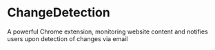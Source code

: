# ChangeDetection
A powerful Chrome extension, monitoring website content and notifies users upon detection of changes via email
